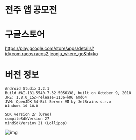 # 전주 앱 공모전


# 구글스토어 
https://play.google.com/store/apps/details?id=com.racos.racos2.jeonju_where_go&hl=ko



# 버전 정보
```
Android Studio 3.2.1
Build #AI-181.5540.7.32.5056338, built on October 9, 2018
JRE: 1.8.0_152-release-1136-b06 amd64
JVM: OpenJDK 64-Bit Server VM by JetBrains s.r.o
Windows 10 10.0
```

```
SDK version 27 (Oreo)
compileSdkVersion 27
mindSdkVersion 21 (Lollipop)
```
![img](https://user-images.githubusercontent.com/35188271/50290720-e9cfac00-04af-11e9-9065-e9e403029c26.png)
